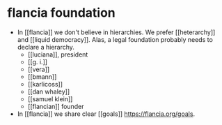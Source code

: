 # flancia foundation

- In [[flancia]] we don't believe in hierarchies. We prefer [[heterarchy]] and [[liquid democracy]]. Alas, a legal foundation probably needs to declare a hierarchy.
  - [[luciana]], president
  - [[g. i.]]
  - [[vera]]
  - [[bmann]]
  - [[karlicoss]]
  - [[dan whaley]]
  - [[samuel klein]]
  - [[flancian]] founder
- In [[flancia]] we share clear [[goals]] <https://flancia.org/goals>.

